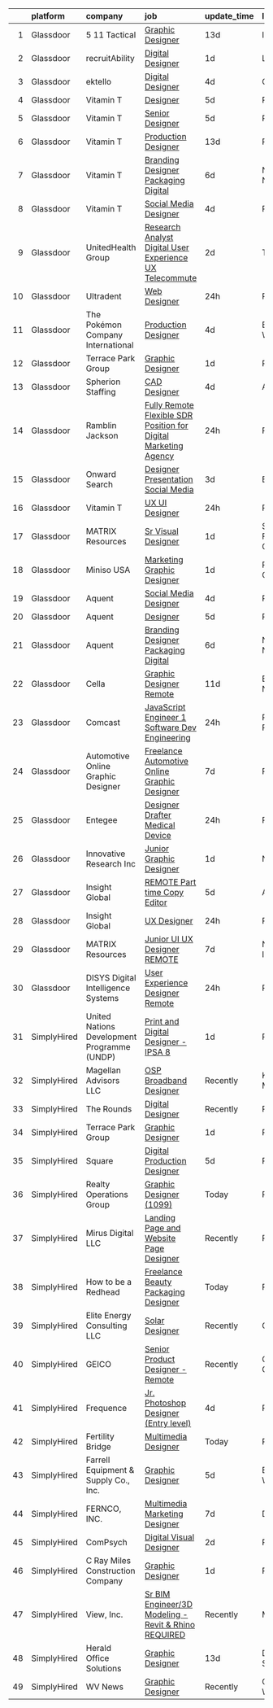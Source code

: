 

|    | platform    | company                                     | job                                                                                                                                                                                                                                                                                                                                                                                                                                                                                                                                                                                                                                                                                                                                                                                                                                                                                                                                                                                                                                                                                                                                                                                                                                                                                                                                                                                                                                                                                                                                                                                                                                     | update_time   | location          |
|---:|:------------|:--------------------------------------------|:----------------------------------------------------------------------------------------------------------------------------------------------------------------------------------------------------------------------------------------------------------------------------------------------------------------------------------------------------------------------------------------------------------------------------------------------------------------------------------------------------------------------------------------------------------------------------------------------------------------------------------------------------------------------------------------------------------------------------------------------------------------------------------------------------------------------------------------------------------------------------------------------------------------------------------------------------------------------------------------------------------------------------------------------------------------------------------------------------------------------------------------------------------------------------------------------------------------------------------------------------------------------------------------------------------------------------------------------------------------------------------------------------------------------------------------------------------------------------------------------------------------------------------------------------------------------------------------------------------------------------------------|:--------------|:------------------|
|  1 | Glassdoor   | 5 11 Tactical                               | [Graphic Designer](https://www.glassdoor.com/partner/jobListing.htm?pos=112&ao=1110586&s=58&guid=00000182aa94c9c29d4ccfa37c440c0d&src=GD_JOB_AD&t=SR&vt=w&cs=1_3a5c411a&cb=1660719254326&jobListingId=1008051335929&cpc=654405A9B1E0A9F5&jrtk=3-0-1gal99if2ii1f801-1gal99ifk28uu000-28ad39daac617991--6NYlbfkN0D6KkuCY15rIuO4yDBIdTXqpEaovYncxkn53Vcrfk9ZM5wnFUFug3bUOwzVVTDFWhtZIHs3oB1UDfTp7qGsC-Kuiim8FQdpPDZ4xcSMxFQo3knG_tVwyU2w4H5cC5grgODvkRjpQtEnM5SHR_jKg0wwTpiSAJxKFwE6_o3FmAUqnJ3tmdxIYIMlFa_fVXmPO3v64hl2tWdnGINvvmfdliTZokIIQ-ssVz3I9kjcAhS_6Kd5kKJCQykxJn4tcY9u4i1cDe9hSR1CuRmRmaiWGcySpq-9G5XNjBlidIAOTnbeUt9imFIb8NTnPADkYradXfMoITLHEiBmft8pyyLo0lEpDsm6uxJws0yTQFB5PSNnC3DcNQtqOvyrfHjG6ZCPIYJ_k7xTAc0bEvCxDy9mrgNd6Ksh8kd0yJI372hn-mf8f-1I7Oe79_ARZxsvO61xiWEiwz9UVh0ZJ5tPOrpAlircoAtRwJ4-OhJm_-z6xj9jRY6aUX-rGp1i6J-iw7dUTsOqT4qDz-WRZjnLBji0_bUz88C1SOrvAUBtoetkZ_ikXbqTdboVvKR421N4FG25rDm4jz3Q4QT_nCrfNbxwkI0LPlmIzSWFVOm2zvIppQ1OnljnOLQtyVHHhS5DViYwLVeCJx_CsaRNXlVmHkNeeVTJSzlXavCibVDRAItjPfqCb4_7-lx0WvNzUk21rmPRBrQw23XHBcpWQqCUwp9UQNk9qXEsW250x-WSS198kOM9RNPeWe_frUkcGWMwq6Z4G-xQCbYJ72h7AjnMeSeCCsiQCAAz2DGoJqmF4Wf_yAEvHA%3D%3D)                                                                                                                                                                                                                                                                                                                                                                                                                                                                      | 13d           | Irvine, CA        |
|  2 | Glassdoor   | recruitAbility                              | [Digital Designer](https://www.glassdoor.com/partner/jobListing.htm?pos=105&ao=1110586&s=58&guid=00000182aa94c9c29d4ccfa37c440c0d&src=GD_JOB_AD&t=SR&vt=w&ea=1&cs=1_e31f97f6&cb=1660719254325&jobListingId=1008072190851&cpc=42BEC95245890617&jrtk=3-0-1gal99if2ii1f801-1gal99ifk28uu000-14187a5b87cbd1da--6NYlbfkN0CGG9KWCDlpnNsyBDyIiP_Q0811kl3MMa1wmNp0I1WtkTaTZU1gJWaiKEGe9oYuZ3CtWPssLpXZV3e_KKIZZnMMtHwHEqnFDYrBrrE4sUUDE89NP4kVICeRB2ZfIu-EBMzpfNnyqmbI3tT9GCKGYvcU8fMAjpqR2RV3drjziMSyK0eJu3izcPSukTXQDgVFjq6aTWQs7-mjCVHSwb9LXiGQ0BMaWI42M3R3y74iFXKfFoqDuHzB0joRq8AiEISj9jVDPQQwFW1CtcklNvraXY7gtCRwSWzaI1XGG-Nhq4OWCxr9AyAKqW2yhdx94GkLTg8fZYMHeoN4smXGrwPQs3HsjcAi66g-FIrZf0IHgOejFrzVc714oEpL7al2CZrYsd39oyk36z37taFnbxzgHGgcdAUUSS4YYNcEr3Rh4TbldjHxTRynn1ML9nH9DestG2ynR3OFsdosEdSb43oGoxscJAjwRLFDt5vhnMlAeO8LtGOz22Jo1Q4GlLtJ4jyPmhbnMAGsPTXKcg%3D%3D)                                                                                                                                                                                                                                                                                                                                                                                                                                                                                                                                                                                                                                                                                                                                                                 | 1d            | Leander, TX       |
|  3 | Glassdoor   | ektello                                     | [Digital Designer](https://www.glassdoor.com/partner/jobListing.htm?pos=128&ao=1110586&s=58&guid=00000182aa94c9c29d4ccfa37c440c0d&src=GD_JOB_AD&t=SR&vt=w&ea=1&cs=1_1c133d19&cb=1660719254328&jobListingId=1008069020918&cpc=AC285F3A3ECA6BB0&jrtk=3-0-1gal99if2ii1f801-1gal99ifk28uu000-373a83d78a8d79b7--6NYlbfkN0CLjQmfy67UqlWxJvyH5uxFrQGBFL1cdeZdgq-fUlKTlikjnfIyJ3g14UIocJ4LupHqvX1mePqEkxRWa-k5KfD3mvoYIUg1MdZ_C-QjOWl9C8hfDp3cNmdhXADkB5sSgV873mDFjaiUaQZ0WT-OSPKB7mJjaDG0Pd3YCzZehCg9DhEfC5m4AtTY1uRvK8AKUImIZ4hZGIPKHMVC1XbJbjaZZcacv6kP8v3llzK2KNs3BHYlCoXlHwDzuGWmCkCiMebPRHxExNJOul7R5Yr0gOpIlqkMykl7YyOos8yR6HzSu_FgPgptVmdxh_eFTKtWjORVlujpyi3ivZP7DWUpf-5AH198drdvWoGHqIjm5rMvPn_96IbJHV0NFH_7wCSr5VrD5SJNXuojJCVqqZj3ztQtw4QQdix4-zOuqxnObScxtIoZ7C6MXIkIpEiwTCTo1JhfKnKnJbwbFDWH3MIHFnGWRR6xj7HspZBzEA_3T3XVfMQLukUaKfiBH0GTxmA18rBUxQR5iWvV9R_-po-NAwuO9Yl_A7k-1jIM5vehGNu61vM3b3y41FsIqfGsDc4bYQE-vv256_GnQ7fl4cH33Oq28grc9axljJryDVmFDV4S2lG19GuHS8-rj_2ql81Np6S-d-fvAiK8dA%3D%3D)                                                                                                                                                                                                                                                                                                                                                                                                                                                                                                                                                                                                                                 | 4d            | Orlando, FL       |
|  4 | Glassdoor   | Vitamin T                                   | [Designer](https://www.glassdoor.com/partner/jobListing.htm?pos=118&ao=1110586&s=58&guid=00000182aa94c9c29d4ccfa37c440c0d&src=GD_JOB_AD&t=SR&vt=w&cs=1_a02b24dc&cb=1660719254327&jobListingId=1008067123848&cpc=654405A9B1E0A9F5&jrtk=3-0-1gal99if2ii1f801-1gal99ifk28uu000-e8bbcd048685fe7b--6NYlbfkN0DMrcEu7yrtATojKJA7cEzGQ3FdRGWLh0CZQInL4ECGI6k5tN82kdM0OKoro5eXmjqyzEVUZnlHG5W5HgnjTC88c-rcu1gh7x9eskjIywpRYjw4aPvuzrFE_U9arxAWHvN-40LF8fAsb7feK6r0Bueh0bE4oowYdzlMtoGhnjVvnY547tKnxsUvzSWPc4az7kXu-SCa7RaSgqi6HagvfSQEDaky8V-1yqQPjsPr6VLp5DAQibky0uSc-oYs3uQRVuzbIKe87YGnKE2htXU3FxeL2E4ffSXvstsEwwwhvN4DgCFfq-StihyqQss3IhAF5OFTI9j9dHcTaJxUUgyENTw_qHoIbrFFly9z2FJlm9V3nsiFX9M5SVngHW5a1woQH4S8PmRLIfeKSiBAZqgsPHdCebYS25PJmL_eAk_Ux8u0vUiHjLDpZb65ifh7_wulZEsJ4dEsRuEr-sGVmA1G96FRGzPWdM7XmOA%3D)                                                                                                                                                                                                                                                                                                                                                                                                                                                                                                                                                                                                                                                                                                                                                                                                                            | 5d            | Remote            |
|  5 | Glassdoor   | Vitamin T                                   | [Senior Designer](https://www.glassdoor.com/partner/jobListing.htm?pos=127&ao=1110586&s=58&guid=00000182aa94c9c29d4ccfa37c440c0d&src=GD_JOB_AD&t=SR&vt=w&cs=1_c1279da1&cb=1660719254328&jobListingId=1008067123718&cpc=654405A9B1E0A9F5&jrtk=3-0-1gal99if2ii1f801-1gal99ifk28uu000-9d7b375c33bd444f--6NYlbfkN0DMrcEu7yrtATojKJA7cEzGQ3FdRGWLh0CZQInL4ECGI6k5tN82kdM0OKoro5eXmjqyzEVUZnlHG__nFtz3YiPLrnyZxkrIlPFqLypC8XR8X0_Kt5dKOsXsP2Kd1PkX7CQArVbTLk9OtA4SgpJ_LxwWsVT00Ww5oana9jQhIKrwNOHtOU3WsLMrwjBKrSyuMBVrlPlVZfYeg95Hb6I6ZyHPAZ6ULu6a0j9OshDiBLBfXKesCdj1BgsA8K8QjFVlfD5tgXZQ5C7SkgBN5QGs20SVznZmTxk5Bc-i8xarjaaDeSJnw33GOeFQgKnOztzDUkMKbsA0sThME9yDKqVkCYNVD1aBIbrLVeSqPHUm8HCZOjvY-6QIPRgIDkkJmfM4bRvK6BflJukdzl94hW3fgSk0bTs-na9O8NYBFxR8UqMGJ6rtZCODoHVXnev0l2dH-9ttQwYHdoCtlOLKrNsVYqMRK-ZvzhXPuSo%3D)                                                                                                                                                                                                                                                                                                                                                                                                                                                                                                                                                                                                                                                                                                                                                                                                                     | 5d            | Remote            |
|  6 | Glassdoor   | Vitamin T                                   | [Production Designer](https://www.glassdoor.com/partner/jobListing.htm?pos=126&ao=1110586&s=58&guid=00000182aa94c9c29d4ccfa37c440c0d&src=GD_JOB_AD&t=SR&vt=w&cs=1_01f3c8b0&cb=1660719254328&jobListingId=1008050981966&cpc=654405A9B1E0A9F5&jrtk=3-0-1gal99if2ii1f801-1gal99ifk28uu000-50c7e976e5c74748--6NYlbfkN0DMrcEu7yrtATojKJA7cEzGQ3FdRGWLh0CZQInL4ECGI6k5tN82kdM0OKoro5eXmjo25juUC15Bn0NvbsuaBLrsdN1YSPg_l216Lp2IU5D_UjiuvugiVL08mqtXYwOGMDAFTctHam3nPbJoiawBwv9dDFI8-QzI-uoYZcaxO-eMGpBi7byAewKZv_kD687WcBQxbQnmknvNLIk4Ns--iwGkv_IFmWhEJ59VLcnswwFOIyzhKvC1xsWvPcUCkME8WSdWgQHA4Um8UtTO6Nz4JD6C-wohGZUIitT9PN79yRda3YyiuxcPdSwg1EMX5uvCoK9lTjc1sMXSFTYDwBojUFHs9v7S3nOcU0CkxbDxYDJbs3YP2qaG20NvWmTCf-oaNz_vZvTbBeLlDfcsW88wiFp5Xx_bVmtul7T7bt3Ya6RM2NzoYozPwI6gzL_6NJ7hsoYOPkPEOyVfr7NAhtcAtXhzjyBqe1r02K4%3D)                                                                                                                                                                                                                                                                                                                                                                                                                                                                                                                                                                                                                                                                                                                                                                                                                 | 13d           | Remote            |
|  7 | Glassdoor   | Vitamin T                                   | [Branding Designer   Packaging   Digital](https://www.glassdoor.com/partner/jobListing.htm?pos=120&ao=1110586&s=58&guid=00000182aa94c9c29d4ccfa37c440c0d&src=GD_JOB_AD&t=SR&vt=w&cs=1_5d26c7a3&cb=1660719254327&jobListingId=1008065121993&cpc=47CFDC01B3F81FAC&jrtk=3-0-1gal99if2ii1f801-1gal99ifk28uu000-f17c3c8ca60c6912--6NYlbfkN0DMrcEu7yrtATojKJA7cEzGQ3FdRGWLh0CZQInL4ECGI6k5tN82kdM0cJmh4vC7GgjwAKZ5eQ6lxAED26OWo6a0PrcijeVaSnWdmq2XrRSkLWbu9_QFjgnWE3m6WpjxkWp79_WFL6tXRkriz5xw41_-LJkUN9hb9yNU_pnhfuoniKdybXQz9plzU62gIOHUVJ4BPCz3n0iS-2s4BZ3dBmlB0nKD-nEMNv0GPyukS45zhfEyuDu5RrSKEG0xYfavLrA54YapnqgYN8AIR9DXHxrejf3WSIwhAw4g147h9MzWQn58TmioLgGybQ_OTTtK16XzZoSR8-ZGjbtKU_vFg9_gZiEb8fafKmCmEs98xWHCV0adwYk9Yv3LmQj_3dYmqVF5Ixk0UB2FNVdxHQ9PnykiofSFtOyCtkuPDEb3Crsz-xlv_0d8GwmimERWWFJSABjXB2zqPxygjOrneRsdAdzn9t6Bpzeh5Alhx7OJ8cY2ew%3D%3D)                                                                                                                                                                                                                                                                                                                                                                                                                                                                                                                                                                                                                                                                                                                                                                               | 6d            | New York, NY      |
|  8 | Glassdoor   | Vitamin T                                   | [Social Media Designer](https://www.glassdoor.com/partner/jobListing.htm?pos=117&ao=1110586&s=58&guid=00000182aa94c9c29d4ccfa37c440c0d&src=GD_JOB_AD&t=SR&vt=w&cs=1_9f924737&cb=1660719254327&jobListingId=1008069094297&cpc=654405A9B1E0A9F5&jrtk=3-0-1gal99if2ii1f801-1gal99ifk28uu000-560b00d4c0b3115e--6NYlbfkN0DMrcEu7yrtATojKJA7cEzGQ3FdRGWLh0CZQInL4ECGI6k5tN82kdM0OKoro5eXmjpDIOp7xex3R4CeckjmSxX5u9-fjU9TkeEBFPjTdOj5FLmi9i-hWgGhJ8YATnvDZ-SPv1e1noadg9XxjzvGN__l5mCH3gyBN60_PMcUKefPq1s3J8Qzb90MJ0D8i8V6aj_1ZPY1X19VweSip-S5wTG5cUTKkTh080eJYY_Lou46WJ6JREwCfkQAhDIsrV23u4m_pfMxqPPK7SmYLqeen3me4uB4-Btn8V-y6meYn2de5Va86qE-Cfg15ZNWONY71SHU_rvo7WS-9ZA4a6x3hh03jQzKFclFLP7K6i1S7cEeDfIaj4U0xpYo9QhkkvLC4GMlYoH2SGxRK2uGgqvhwkxA2vT1qC4Nzg9tE-b9346u1FGChIS3E-0Pa-_IE0wLyqu99QD8SpKh96twKGq8HlhkcFNsjIoAB3Q%3D)                                                                                                                                                                                                                                                                                                                                                                                                                                                                                                                                                                                                                                                                                                                                                                                                               | 4d            | Remote            |
|  9 | Glassdoor   | UnitedHealth Group                          | [Research Analyst Digital User Experience UX   Telecommute](https://www.glassdoor.com/partner/jobListing.htm?pos=110&ao=1110586&s=58&guid=00000182aa94c9c29d4ccfa37c440c0d&src=GD_JOB_AD&t=SR&vt=w&cs=1_d913d885&cb=1660719254325&jobListingId=1008070813615&cpc=3BA4CE39D5B5DEF5&jrtk=3-0-1gal99if2ii1f801-1gal99ifk28uu000-b202202d2301b459--6NYlbfkN0C8O9VKdOj_1Zh75e9_CvYhSsWVxS1Pvi5WUWhsf4w7FOycHcR50Ta-CQORLM6vDVeHmDSn3xmpupGnop9RHRpJrGG3942UavSqa2IcD6ZxnnfhozSB7gWtI_TBWEKpsr4P-67LWOK0y54wqXAKcNAhlDU0Z2RaQQeNH8AaaLduPvAeg92wBJFyS4w-36tAFGrR3Tu-rcP_srznc_38GuywCjmh_mjzfzGnVQD47BjeKUW4XldylgyRxd4O81ffbz_YhUgZN6k3hJcuYy4e_YIXtHMCd8jTflwx4WByxHzAofVq7FxwWLh-Qq7_QZmWd8VcxAvhlU8gX7dit43vadWtYbNN1stguPrF2irE6yA6y6zBONJ4UgRZABZXE86KehavzrN0IJlIlQ6GlpRpK2-cm4_zWqUm0nkObUEEKWzlgxwokUUY19-a)                                                                                                                                                                                                                                                                                                                                                                                                                                                                                                                                                                                                                                                                                                                                                                                                                         | 2d            | Tampa, FL         |
| 10 | Glassdoor   | Ultradent                                   | [Web Designer](https://www.glassdoor.com/partner/jobListing.htm?pos=111&ao=1110586&s=58&guid=00000182aa94c9c29d4ccfa37c440c0d&src=GD_JOB_AD&t=SR&vt=w&ea=1&cs=1_5ab71af6&cb=1660719254326&jobListingId=1008073717612&cpc=32EE424DE2B657EB&jrtk=3-0-1gal99if2ii1f801-1gal99ifk28uu000-f23746848cd40aac--6NYlbfkN0C0Qzs7fkYqWSJcJKAhnicgMx5ybYOv36T-aFRaoUJiQXtKFm3qk_xUsbvjqVd31o9NfUbfvB0BSYal2bS_zO64QOCWo6rIZk7p5dj44snlgAtfP7YGXKEn7vW2JmarctIhtf1oLC6LyUMlFO0OQq8rSwAMMaAHEf44d0iR3eLBk0FLS5Eb9d3J89xtbc6buefobDB7Uc8jhM6TWX8s4IDc7vWKXS-7j2iY3ibYDo4xB1dFKB60fyqIoN2zl9JpbiEgT9H9rgtWhNzhUSGVcsqVqWCpcu-x9_PcWK3w56S-xcTZ8lBdaXj4BXNV_pgBDCzqB4RCU8cGFT3Vxo1LJ0EVY4FAIO_VQWGPKV2wCbQ9UQK5QauykckWVebqasIlLW6GhAOvty0xVUyaU9olVrO4pverLlYNLEfyL38zYy2Sq64aidVZz8K2c99LL2EqgVFLlU9TDoMPs-Y1UoumKXECKDLlhKG8GU247rChutCAJL5x0qs2KloiC340hqmPuuE%3D)                                                                                                                                                                                                                                                                                                                                                                                                                                                                                                                                                                                                                                                                                                                                                                                   | 24h           | Remote            |
| 11 | Glassdoor   | The Pokémon Company International           | [Production Designer](https://www.glassdoor.com/partner/jobListing.htm?pos=104&ao=1110586&s=58&guid=00000182aa94c9c29d4ccfa37c440c0d&src=GD_JOB_AD&t=SR&vt=w&cs=1_898e1407&cb=1660719254324&jobListingId=1008068019985&cpc=149B3D5996025BBA&jrtk=3-0-1gal99if2ii1f801-1gal99ifk28uu000-9d48be7c412d1619--6NYlbfkN0CsgUO0V2fSZxJANSxJiftVXeq1wpG4BxYFHzXoW0hPJnnKXvOitF3aOGGKDfgwzkR8ZnidanDSSL4PEPWL7PKxP40rzxseSClkO3uoOTP5VBoZEIAayOw6g9pqDUB9OyfDx1huSv8rk8JFOeY9gTpIUjLHMPea0kviSzl_jZnepLDlpwpVSlxpSTTEIBiX6PRZwRfsape17OKsQc6evosrjHG_iw49VKM9OZ2VMNEL3yqbDzboyJTTiWLvKpPdygQSwWsSaafmF-tSbrXdpwj1yXzfaBbfLfdvTtqesXnRWiT8Abcwr89SFawQP5jUiU2NXOwQMV07EiJGJ9A5twd5q2vCor4e4kl2-bPBZN0rjSahq-TY3Qa4rBQhvd0IJv8nGOQwtRs4uZkBQgI0u9WA8zE5fkv6RGS8SoitVmrNJsq2L8XsTBy-iwUe4NmXTJ0M3-uTH5L3BzTODA2edBDicf5Ooqk8NBSQKDe3v1aw_sdmFrDL-o1lpH6i5BaQuM4yJsc7TWG9biXpMwqqaHjIvy1xCP29x1TwJGAYo4Tra7XRaCAei_mLRV9Ozm4lUwR3E-7NEMgOogBBZzs07-WykvRkwXfSZbAa7XDX4RNYbDVzK0AUoVltww2EW6uJs2oeeHiVn9bsaFyWqM2vFC_3ddAXP8XWe6stcOSf0WKVMywYo2ikZCrl-a8i0KHRMW_TG1EXo_vqsoc_Xbq9qgauTJYreYHGwx3HC0CU_NYMYnIcIOMaAlPWSd9CJ4q5Yq4CT6ylEHWcdngBuMHsi8CNYXUpuybQ3ZDD376-1_-WrGypw1Q6xiXqHt9l38JbD1mxU7x_rT8aPUkvePB9UFU2TUhiEKscIFN9cp8fWi9q5RiAjFKlrcMt-9-vFsiji6qIuzF9IdOWFSma1cakoNAD)                                                                                                                                                                                                                                                                                                                                                               | 4d            | Bellevue, WA      |
| 12 | Glassdoor   | Terrace Park Group                          | [Graphic Designer](https://www.glassdoor.com/partner/jobListing.htm?pos=101&ao=1110586&s=58&guid=00000182aa94c9c29d4ccfa37c440c0d&src=GD_JOB_AD&t=SR&vt=w&ea=1&cs=1_d6797e1f&cb=1660719254324&jobListingId=1008071771163&cpc=2F9DD8B511C89582&jrtk=3-0-1gal99if2ii1f801-1gal99ifk28uu000-1d00a75cd6ac082a--6NYlbfkN0Bo_CM2a8GgFIiw_-9fb5ug3xmG_MFCzpxBl7ntROtVZTUTxHtYlRzz3lw_bP8ctj5GdDi05X6UjoVBm9mDJGIGWdcVjIqK8pDDmJmd-nspBUEUl_wy8LI9qwPmmidA7fEAc2HS7zcIM2VU1Lo_Z70hDIeXVdpCHNHoxpNIJTTu-2WsIY3EVyCX3PRbQ8PWsN9FZecEm_6pOJoaj8wb4mTaghWOYZIsl3wU3UwBshRu7HQRj16qg1ggUehteq0C0929etmTNV4ckg3DX20_Kif8uW55b548WBV6daJyLxpDw8U4RKPPb5M3nVn6BTgMELBdoKMbYEpkaoRoUhMe-kny94ndc98gps1bbxEZxfSl37_A4nV5i0kPMK6gOJXm9clE0K4zfyEVuG3crFRxDlb84oe_P7YmkyCiDhE8O7957XIPfnuBJeENpk01KibwoJJbiK04Xael77MDcITYdTD0Z9JWEqXFApPS7idH1hNEXNxxTC5FdD1vFXn7ryZgThY%3D)                                                                                                                                                                                                                                                                                                                                                                                                                                                                                                                                                                                                                                                                                                                                                                               | 1d            | Remote            |
| 13 | Glassdoor   | Spherion Staffing                           | [CAD Designer](https://www.glassdoor.com/partner/jobListing.htm?pos=119&ao=1110586&s=58&guid=00000182aa94c9c29d4ccfa37c440c0d&src=GD_JOB_AD&t=SR&vt=w&ea=1&cs=1_c2046208&cb=1660719254327&jobListingId=1008068808792&cpc=E773D000C9BC26FA&jrtk=3-0-1gal99if2ii1f801-1gal99ifk28uu000-dd6d8f693f524f2a--6NYlbfkN0A2txxp9LPoZ6STzHIRa6Wm_7JksuArrC5qJH73j_V-2rBNVU5uxOdwMUcwDpi8oScifXHWSjbInAEj27MeiVVcwTCYK2irfntFayjBnXUKFGxCt4QV1lW9D6okn6y1cQa5n0hunoRRFmlAXfH3eDax7HFB9n982qQ5xmydfI0k1ar-WeyHSAl4QB0kQbOuutrQcrMr2QuJBWFHauOrGb8U4H8sLyoGMQivG3PDaIbDX0I0VQDpVZJXeLdUxqxseKQeGH6QfMnPn0dLb1uwlFP1EZ_67ySn0gpFrSMgqp0cLKuCLWP3BBa5oqwJHQNmAMzNsW9u8k5hGZYN0zerm8BA86GG5Dx12EyNVPN-ROmt2schcSW9JSqX6IINastLifXjuMmtAiik9MSojAA1feI4Fqgc5cvWbgxY9Ey2Ii-hu6ymkf_amyaB-tkOZ0XOYxm49LWSUp6WWdEvVYgOSiJoUb6GTElVtlzcRA8z6tlOuCQEqVFY2O0bBQS2CM8xs4NKqrb_jqe2kA%3D%3D)                                                                                                                                                                                                                                                                                                                                                                                                                                                                                                                                                                                                                                                                                                                                                                     | 4d            | Athens, AL        |
| 14 | Glassdoor   | Ramblin Jackson                             | [Fully Remote  Flexible  SDR Position for Digital Marketing Agency](https://www.glassdoor.com/partner/jobListing.htm?pos=102&ao=1110586&s=58&guid=00000182aa94c9c29d4ccfa37c440c0d&src=GD_JOB_AD&t=SR&vt=w&cs=1_7f288f24&cb=1660719254324&jobListingId=1008073676034&cpc=C3517E2410EFB392&jrtk=3-0-1gal99if2ii1f801-1gal99ifk28uu000-50f5cac226994bf9--6NYlbfkN0AtFDKcgQwEtd7ukk3lPhOscExm2MDYuKh-p8HehFEL6sY1ELsu9ZUWpn8JxInztlM5XC7Mul71EzFmE2xfx0U89NSvO_D0sN4IAdAHBREj6U7BuNB8lTj1QjWBqyYKMaGCCVWc_jjBveZ6cXfr_SfpN6F3NXq8HmIYkOAJqMtq12qKWRouTNEZcJcKxIVaalawxb6hmr4pTf5FrJtGIRTU9W_OeTtoRFpzjLhU4EwpEnvsPdfA65Tz1boJCHgjwyCMN1EEXhShCODs0xks3V88qTJXehpWrH_8_2B_XnwF0ba4H_tpl68GAb3rbFDaS3MPPiqzZvA9xib0-c0zHB9M6BuKoo66_sA70WQFwAaZjhMkNygOBA4aZhWh6cRcpizwoNcicRM2PR5ArxK0P6qdhqhrOYB6oQrMjcXZ4IAwUVKwZygbTbNZ0tKC8JgGT04A8SyIfm4qxM3vNToTJ7E0)                                                                                                                                                                                                                                                                                                                                                                                                                                                                                                                                                                                                                                                                                                                                                                                 | 24h           | Remote            |
| 15 | Glassdoor   | Onward Search                               | [Designer   Presentation Social Media](https://www.glassdoor.com/partner/jobListing.htm?pos=129&ao=1110586&s=58&guid=00000182aa94c9c29d4ccfa37c440c0d&src=GD_JOB_AD&t=SR&vt=w&cs=1_2a22a11e&cb=1660719254328&jobListingId=1008069681769&cpc=47CFDC01B3F81FAC&jrtk=3-0-1gal99if2ii1f801-1gal99ifk28uu000-e4b90c8557f17e20--6NYlbfkN0B7YoEZZ2QAGDyEGGmBPAUWSHc1Mt3sMCn9FehKcWA3w0R0aH9tn_iPRcrT6N-MqNTmcJl1DGypGsuXHZH2Mdo714LdbfmWsgDow-_hshCoR6BT9EElqa2MU20i94mmFntPjyD7bwtGSDpJe2Mh206gyG5b5Mihr6x3wxLENSK97jhtHifCC8SZAAV6l-6juvhnLgyrqNJP9jJeKPJPQ39l6uQw6hp153trXr_j-6xDaLHW1RoNCieLlqTBiEaobmMDU9qxNk6DF9nYd4iAEl1-YphcDX_jq7bdCCniKmVwYOcqw-ExzgaGmOASy16dfvzK1kq_mC_tqbLgDGCY_Ys5vMOHN_5WxIenIpEDNLMmF3v4Fw7jYLZc7vQOULmblsqeWr4z8abW5d-JjFQ5cEfsM4I-f6lu-guIxJipqGesCRdP4dtD2rZS6XLgbB4ghxazVH-0BvGusBAVfjrXWLfZl71RRXM4FVOvWbdUaOgxM1ckBSLDsU5oE98r8hRfxbsjrIn1roFyfFsEdp-EhoGNmfA1rkTrxGut41jbBG7wtqo91uLcpxhL0VxQRTfICokrkjClXQ6AiFzFzZhkQImwSikXQGDygHh-VDscAhZd9aakCXCV-MRluu8SeiAJ1vj74XHMLqSoyOSg2mxki24MqFZH908VKe3AzJ2EovfXt2MNiU58AqXbP00QamyyCK1V1MEtldcnAYDAtPscwVCSX4kiwhAde57cjcXr79T-HA3qYYNlS1Rdf5HOokr_xlrmBrmN4iHetbfBaFdrfdVH26DMmTYjcU3Skm5I3ihBPMc5A3J42prQJbRxdkdB5r0TZiIcRAu42pJ0o_-q5YQCMT0idzKS6wT9SSQ8nP0jeCMdX5vpWRaUniW1ifCcqKF_t9lSmtxVcyAVOrHmsUhR6sR6Pn1siMUNem2GJfUNMVdzvaJh-E7491nk7tYj-b1loK4OSbwlLpg2KG2e5P4zDSz8E4IkM3yS_KO0uL8tJEFoa2Pi5xdNhY4KKeQQiQA%3D)                                                                                                                                                                                                                                | 3d            | Burbank, CA       |
| 16 | Glassdoor   | Vitamin T                                   | [UX   UI Designer](https://www.glassdoor.com/partner/jobListing.htm?pos=123&ao=1110586&s=58&guid=00000182aa94c9c29d4ccfa37c440c0d&src=GD_JOB_AD&t=SR&vt=w&cs=1_6e636fa8&cb=1660719254327&jobListingId=1008075245183&cpc=47CFDC01B3F81FAC&jrtk=3-0-1gal99if2ii1f801-1gal99ifk28uu000-87be38b283bdd532--6NYlbfkN0DMrcEu7yrtATojKJA7cEzGQ3FdRGWLh0CZQInL4ECGI6k5tN82kdM0cJmh4vC7GggTiehccFOS94plwtu6Dy9Zl09dZHRGX0rr8mMPfGIt3-VVU7ouh-aGANY7vWXXv7gPcy8FHrhrwXYCO_CxYVqKpzv3yty0sG2WBDaisjTT3afDgvLlfKiVGXoOdyEJF99gObLhrAbWRjYUnGk_BFNRDYFH8XbFZp5tkab4x__BOdyvkUA_iiwnpyE7mn_jmG8JBpzd1cFjIQ2lQXH-o3r88QNBjb_n5xkkg3Z89rAUXaarwQ8x82kiC_2RcaBpz8mhskHDq1CD2OrEIz2lUgXaQMXeImWypj_MmSbQDwxP26caZupwr6CKiPVv4YTyIBtgPC7EzZ2NSw0qRcmts1I46WJVLkddBK35Z_98Bn9ykHc270qFdQrDvXUqj8RKSHswDFb6AXRZO_XOFSjAxEJrLqtW-kohqxzON1fCBfvaLfV-OxVJ1T2B)                                                                                                                                                                                                                                                                                                                                                                                                                                                                                                                                                                                                                                                                                                                                                                                                  | 24h           | Portland, OR      |
| 17 | Glassdoor   | MATRIX Resources                            | [Sr  Visual Designer](https://www.glassdoor.com/partner/jobListing.htm?pos=125&ao=1110586&s=58&guid=00000182aa94c9c29d4ccfa37c440c0d&src=GD_JOB_AD&t=SR&vt=w&ea=1&cs=1_983f7892&cb=1660719254328&jobListingId=1008072902768&cpc=32EE424DE2B657EB&jrtk=3-0-1gal99if2ii1f801-1gal99ifk28uu000-81c5109876f46c66--6NYlbfkN0De5ppvndiyxA0pMSLQzOe_j9Mra0KF_8EhxTxOKXtZIfhM20E97mGJ28x3XA14Fw2Pmz8zENl6CaqysjzzP-P5em76Ai6Z-OAKvvJk2k8ZI7p6BJ4_RtWMdSJqh1wKKRpSiUqjWXi_r4uCi9Lm3O_Soy-8ODshxFTWKMugx9yx-EaqmjviDdqK-Hw26a2kw-ikHoZX8HFgHJW9vGp8E1ij7W3pGnlG6tbW42gL0IcsbRshSGH8_wOWXNM4f1Dov3p1yWFyWeurwBHX-Xh446_QReiDFiZ-P6Iptr4sbvhwmiDuTqwZy-syVBazz9PL_c2y_xTa5UQEM7wOk0ivXDOjQ6eVrFKoPqmVz4nFKVcvmJae14Pybqaq7fo5TG5U3GSqzz1GkSyLdabl70jbQQeEMeZUysm5PoJ78b4BIhbvbGRSMjig5ZoyhZn19h1CK9RNKWGu203mWeXCwoOYjFDP0KkOoeQaX_3MymH8GuHsT6ufdQdO3ebJuwPIrChJOIgxur4D91uaW3sN7cfCebOmhikDP5ZFQPPVhIXp3zbV9Q%3D%3D)                                                                                                                                                                                                                                                                                                                                                                                                                                                                                                                                                                                                                                                                                                                              | 1d            | San Francisco, CA |
| 18 | Glassdoor   | Miniso USA                                  | [Marketing Graphic Designer](https://www.glassdoor.com/partner/jobListing.htm?pos=113&ao=1110586&s=58&guid=00000182aa94c9c29d4ccfa37c440c0d&src=GD_JOB_AD&t=SR&vt=w&ea=1&cs=1_da4848a4&cb=1660719254326&jobListingId=1008072188544&cpc=334ABAF5D42DC775&jrtk=3-0-1gal99if2ii1f801-1gal99ifk28uu000-2ec3edeef65feaa9--6NYlbfkN0CN7jbstkNdYdwlEvtboVJVEMiLYqcA8p_aMUUW1Gz67AF_v1rRd-pQXezVPzJgD695z-SOThFirx83w0j10E4IDtMIuXbmbfo4jNb5JxCMsjmlaw-2MrAdFh5l43F7A_zkCFk2sYFjbxkAx1wT9c4b8Z168pNAhZ9na49ApTbNdWw8ez1IH0wYfKZ0O3_oIeJngmrjOGOrZZNv4vDfKuv77HAnH-XMcZc7qaqhWrbqxVuhS88VbEbhtiFOTLUMmQLS0wZGtbvNtMenEENYfsJYtPucZPrg977GkUgZ8N9te0du8aKleIhI0HA4K41_i_HX1cYURXsHPsIkaMgesJQPoyZP7R3Zde2p-xHY0RLICqLzItlLA2vUaqZ-5e6_6AFORpr28X0Rkjm6YUAanK7ln9N7570UCwF5-JpHXLQEIYVZCChweTnluaO0Vxb6wZ0jhOPR9vFs9O2WcJKn__gFqYmF6efHqAmaolpCDyy_bFHiHFo0WFullypEKj6BJ4Fc5Tt0Xfw4JQ%3D%3D)                                                                                                                                                                                                                                                                                                                                                                                                                                                                                                                                                                                                                                                                                                                                                       | 1d            | Pasadena, CA      |
| 19 | Glassdoor   | Aquent                                      | [Social Media Designer](https://www.glassdoor.com/partner/jobListing.htm?pos=124&ao=1110586&s=58&guid=00000182aa94c9c29d4ccfa37c440c0d&src=GD_JOB_AD&t=SR&vt=w&cs=1_13fbf17e&cb=1660719254327&jobListingId=1008069128107&cpc=334ABAF5D42DC775&jrtk=3-0-1gal99if2ii1f801-1gal99ifk28uu000-4392e571e8f347ca--6NYlbfkN0DMrcEu7yrtATojKJA7cEzGQ3FdRGWLh0CZQInL4ECGI9gD0Wolx9R2EDT7B77c2cQ8dc2L-FgNl8fZdMdxqgGFn1PoJGR3N1tiiaIG55UGQdD0XcDRm0g7pSKUZB_1K63yCofoZRFd_UsICTGRsi3sCyiRTSc0cUSFLKe5xfw-mMz6S1axYhDjkoa3Mz_3DhHXHrsR35aK-2wg8aAlHUWkpMrKCA5C9UKXkTNTvLIyI5RxK-4nEkr8ipnwEM7FDZxMAukhbNC6mL_YoldeVQhTpcYx4DI8qj80QuraV6knuKVnG80vzyBSHfhY1X0gLNkWtaLBLjigfaOspHjoxagFuNB7y0FjLNGd3IU6hWiswKy8j8MIB47JTrtqZK7WYuuzwerggj5oJWnxnrtArL1LzVmGX4F-2EPEQKMiqrHxjQAaYgGUSV-BDcRZMMiz6uGsmbTsILnpZYmomZYMRCXa)                                                                                                                                                                                                                                                                                                                                                                                                                                                                                                                                                                                                                                                                                                                                                                                                                             | 4d            | Remote            |
| 20 | Glassdoor   | Aquent                                      | [Designer](https://www.glassdoor.com/partner/jobListing.htm?pos=121&ao=1110586&s=58&guid=00000182aa94c9c29d4ccfa37c440c0d&src=GD_JOB_AD&t=SR&vt=w&cs=1_0e8b4a62&cb=1660719254327&jobListingId=1008067092714&cpc=334ABAF5D42DC775&jrtk=3-0-1gal99if2ii1f801-1gal99ifk28uu000-ac64986e2b4de6e5--6NYlbfkN0DMrcEu7yrtATojKJA7cEzGQ3FdRGWLh0CZQInL4ECGI9gD0Wolx9R2EDT7B77c2cQiCSnbCMQd_C_cLuDUtmt5n2aq-cPqxY8Jm8ZvfC8O7effs3tyA7wAgUar14u2AaVu0T8dKG3X8em2znhIB4hYljeJCSSTjzab9F-K2WdTRJOCKdDi_bwBKgZZQJBlUV2GVCwbAhwNaArdRVz05hwKphQ0G0OeZMTSFQwxV1NpD44tJrAS3ER6WL39yXplj-deL6Gu-3vFtqJ3alcIB90_LSLdHtC2F4qE-L3Y--RNTOzW36zjto8jS5TOR63jV9lQ9rSTjXyhR-XDqk69EPHSro5Ck7iQrv23JeTJQWldulQaL9mW5n2QfDBcIOXwQXOzsJvFqJGOSoIMRSvSYWurD1Vz1G0_6-y5-oGtJGRrHOZdu_Ga1_bufA2D7ZVBtk51MHmcdee_pAhuUSz0NncR)                                                                                                                                                                                                                                                                                                                                                                                                                                                                                                                                                                                                                                                                                                                                                                                                                                          | 5d            | Remote            |
| 21 | Glassdoor   | Aquent                                      | [Branding Designer   Packaging   Digital](https://www.glassdoor.com/partner/jobListing.htm?pos=116&ao=1110586&s=58&guid=00000182aa94c9c29d4ccfa37c440c0d&src=GD_JOB_AD&t=SR&vt=w&cs=1_6331ed45&cb=1660719254326&jobListingId=1008065182184&cpc=FB7E4A1762AE5BEC&jrtk=3-0-1gal99if2ii1f801-1gal99ifk28uu000-449102e536bcc784--6NYlbfkN0DMrcEu7yrtATojKJA7cEzGQ3FdRGWLh0CZQInL4ECGI9gD0Wolx9R2v-Aex0-GK06Ha4BLD8DhacX-gafJxEX5QR5Hd8sOw4Mf1YvCBuPgQISo7Evzot70oVEOMiOR9eLnxW7R9N4bEUqaQXtqHoZbPCfend-QAcuvyb2JokmyDrSzDtdFM1gRCHM94xJj0t-5ikUIfBNzQIeakvLldzHnLlzlE13alBAjCl91Cj8k7F7_56ozkE6n5qf4Jfu4fnDqCx6GKFAFRnfh8-yHMo8_LjRL_6rMsevho4CFc-tlkSE9dws8CxGEaQPSCK-Zwgb6IpuYZ1-hPX3jO7nyaBiI4pai_FPn2ZQMqNf_-WbBDKjYT7QGlrkeKGjah-hboFpLcEoKN-21IBuhPCCgZGLzTmXkZVbT7X7b6xAJf9ECCwOmtPrZzmkI5xjPU2nOCbPtfcqgaihy8w%3D%3D)                                                                                                                                                                                                                                                                                                                                                                                                                                                                                                                                                                                                                                                                                                                                                                                                               | 6d            | New York, NY      |
| 22 | Glassdoor   | Cella                                       | [Graphic Designer  Remote ](https://www.glassdoor.com/partner/jobListing.htm?pos=107&ao=1110586&s=58&guid=00000182aa94c9c29d4ccfa37c440c0d&src=GD_JOB_AD&t=SR&vt=w&cs=1_3063337c&cb=1660719254325&jobListingId=1008055100464&cpc=AC285F3A3ECA6BB0&jrtk=3-0-1gal99if2ii1f801-1gal99ifk28uu000-8a21539ff37dcdf0--6NYlbfkN0ABL5jwqrJX8j4-zsE1pdctockIOMh3bUiDojLxDHSgft-IBPHc-ugKxXUaFJpc9ddl6vOEnOsXPysqrjtM0iNgqtRTLvWMnSGnxWTTpevr33enHPKvmeiN2j5AHOW80dhcByS70jb9Pg4Nn-OYaqNkCkgWk0AbKBiPIythtbGon_lFVnCjQ4CwiHX1OAYtY4qEt9aVqMhDjzQaXhUkIsP3uvmyec5WCMxl0gBtIy3kOXmS5KfZ__48hOJVrk_8TBZFyhOtPdqA1asVmkDZaYAKbUQzsmo2IIo9FyD6fwB8hcj8CMdH2CWsNnG_um7vPpUGoaYzmLgXuELkYPRhnla0Zm5uPkTSbxt0mGV_hlpVcYh31LeP6DyUQuAyXdBZQqKNtnDMlI4Ls4kPL7kxf47z3QdK1jl4jmd4AwQzn98PsN--BD_FSrCHD65UWrZomjB0A4NK0gZ_nXx6TIRxYHx9hbhgtWUqYCyEVszO7-HEoCAJSHsEgN_tDDL6qD9faC1k1a860At7tc-eSp6Zety_SLl2gIYFuhodQ-Tl1S2RUp0Bg9fRCNsZ2EHHKP9svyN0HmZ_8PNQINUuJKp-nj3K7mobX86vpdsddxWnXMJ7DqcLkCTaNRSeIJbyIF8ltSe3AEi6QFRuOReHHKWJPRVki9noihOC4xhARpcukPaf2N2coGZLZSBn3RrJhZX6VA_EFNWgqgM4Syk5zXH75OsSwJ3EVbT31fyq-cewLtViGDuyz23PRcCO)                                                                                                                                                                                                                                                                                                                                                                                                                                                                                                                         | 11d           | Bridgewater, NJ   |
| 23 | Glassdoor   | Comcast                                     | [JavaScript Engineer 1  Software Dev   Engineering](https://www.glassdoor.com/partner/jobListing.htm?pos=106&ao=1110586&s=58&guid=00000182aa94c9c29d4ccfa37c440c0d&src=GD_JOB_AD&t=SR&vt=w&cs=1_6ca4aeb7&cb=1660719254325&jobListingId=1008073472181&cpc=E521981D00147CE2&jrtk=3-0-1gal99if2ii1f801-1gal99ifk28uu000-2af0e02591c43330--6NYlbfkN0Cj-KmZPsf9w80C8b1WzNVrlanjD2SXJjxuCbUWHsXPZlTAgGmdtIUzoKTi6fK6Wvad1HtiidVpekzzLZUmWgMGl8NXo2XT4obNrcrAsgh5VMpLhnP3iiXgyH84D4o9Hh5BKhhyNabRSaKI1cTQQlq6JPTr-bKUPRLhGWh78DVpUYIFPBv7A16nuBK0rI6QcKEJUGKTPNBEzelR8OSBkbfBILo3ffISZDH-w3hwxM20YKj607lsekNBhSt2t1d_5MSmp9sj94bCZMFsTRLtp1cydqiscBfnJd8rzY4qKFuOQe5KEwPRpTkIUAw1i6KQiFafF9R0Vjooi2GZZpMpMc7E1wHTOoayoYOh4dN2v7Y4XxaTcWgmrrKjEhPDsufsG2F12FOsWawUSQiNQnx8l-U6MBSbFEgvJpoWHTXthAZEkFsi32owBeAIXlX8Hhn0DQMY-yGnA5x6T6FjEFygr4uYEXBnKdnF88km68EMIyX_lGSQwthuQmCy8aub63emm1G9IUFomRB3NipDEu11_CaSGm49dT4w5mbC6B9sya8912F-jpLHfar7Ft75PCzBH7E66ZlthRpFyBhZouvLs_9Z6k1MGueO_lSzepbCzYz7kHbKJqeDx1wI3MKLWdkOY3jUi6W4Y8ptbNZcswVi_dRRNV4O_ZHnywvyGFI8Y2WjVJUavzDIK2Wb2m8aEaqjzHpbmCxEpu37Ph-OqqEevWpULlNZYWtLjYNBadpBkxezee9kL0mLjkUjiCuSPZybpuJGwtRnZbWYUAtR13PN9IzShkzeNi1ufJ46M4qEP5AM0Qscjqj6wsY5FxD220YjhXHc_XHU0GcPhqjsIxtpKlCB3H3s_WGlSShps8U5CMHjUa1z92R8X_c9xJYAuDvUz06qlkwqyCx5DWNQtHdsmxNegEF93FKpPPJ9bdW5KCyyRQd8tSQCaAv7Q4efvuGuGc7ecJBxDM6Glcpg1b7dUVgMuEZxd0HbzlzYObac1dwrZO_l6A52KjyR4G9KoOFuGE7xrRqw6NZaI7Lczgdw8LtBNgC9UTGdyNJoSYfnB_H9bfQ8H6dpSuNl8e0MD2FYffYQmrykds80KWO4yGueyexa5GXQLFVHxc1sbaV-LenAZBi9j_U-7isEHBhIKZjcgS6iZSDLUY_wZfygX7BKrRiogxnEtE1KGpPEKRPs2r38-rjKCCkcZAen2Locg-WYoA6Q5HHyCfKCd6Zre2nLHJuV) | 24h           | Philadelphia, PA  |
| 24 | Glassdoor   | Automotive Online Graphic Designer          | [Freelance Automotive Online Graphic Designer](https://www.glassdoor.com/partner/jobListing.htm?pos=115&ao=1110586&s=58&guid=00000182aa94c9c29d4ccfa37c440c0d&src=GD_JOB_AD&t=SR&vt=w&ea=1&cs=1_bd014ac8&cb=1660719254327&jobListingId=1008062665826&cpc=B076152010A3B66C&jrtk=3-0-1gal99if2ii1f801-1gal99ifk28uu000-e6cba8c07fc3ce8d--6NYlbfkN0DErd5I9McD7cRkBvdvpgLNNu9G_nar-sNj4cKQCjkRCIjXfPSy6d0xbkvT_D_ecSKPU5kzDGHqsOjaScAUUXJUGrP7g0KKBrC0EO4e1OLVkrrVXnn7f-vdUbM7rPXDvMD-B57H2IXrZzXhxrBqvEGn4_HY80ZEM-UwUUpuvLDQnlVgBdCbn-mi4t41Tci38kyc2vMU7E4wFCj0aNTDIaqDyYGKgRyuPl67NQJWByhTc3NvgB6mUHruUFiUl1rZW0dw15EHHSOeRDdJeB1bavtVyOouZRZf4TCCGYKOn-qMXjWkW1ZQEJKy7ld3Go2B_rcc9l-iIPvf1FGgRF6lzVyY2rAcAIZeZ980rWScbeGXZwg9uaQb6M4WXDRBf1ts6OZofTbKOB6j_rLT9DsLb3EweCqy2t-72AUQuKT4GZIhMTlvytKgN4aYXV6KvdFfZ7783pYaXjsxLqmr1tX3-eNvJBDLG2PieSnfXu9B1KEsDvMLsi8k23Cec4Ed9FG-DAS9ZSMWyOpJvcJcsUsrKZRyLlnm6zSIGJI%3D)                                                                                                                                                                                                                                                                                                                                                                                                                                                                                                                                                                                                                                                                                                                   | 7d            | Remote            |
| 25 | Glassdoor   | Entegee                                     | [Designer  Drafter  Medical Device](https://www.glassdoor.com/partner/jobListing.htm?pos=122&ao=1110586&s=58&guid=00000182aa94c9c29d4ccfa37c440c0d&src=GD_JOB_AD&t=SR&vt=w&ea=1&cs=1_5e702572&cb=1660719254328&jobListingId=1008073800219&cpc=AC285F3A3ECA6BB0&jrtk=3-0-1gal99if2ii1f801-1gal99ifk28uu000-c107f55e9e52abb7--6NYlbfkN0D6OzZjpD_hbicRkMZwNNvvxSeL23iIfvaC4EytleQ8zDIpz0YQ5KbISa7_Zvw6kCywC4cF6SMoFE39siNWvQXNVyIUPO--03R2zqFfZC1ok2lc08hlgQOW5hPt6D3RqC6LSydqWXiQysV7ch3OxNY_N1ohJIzlynTF0-O0np3ogrumc4zUYVdXXbGtgLnRZGvalWMggBohMJYRdCC8nUn6psAP1oKG3wUPaORIeqXKzv59zOadNw_yrb3dJ8GdzZoEDZkXdCg3NeM3AnSGfNj22RA1QItCfq2lOYVcEeKZd5FxfWedtEXVwvpSwSNzi4AZCf8_vrWJVX0d23-i1VGrMBZWvYXyQpAOlXK7geFXv-OO2uV-Z8VqFpXsstQly6zoENzFKLVrG80djuhxJLifdIX6GcLZ0yYiZot1qUl0UCpXpx_mvFRFvHVw3W7_psU0tW58frT0vm2dcZbSXnWf4yebWmyah1ZgP-2UJCglJ-29OYTyTKANzbxPfEqxkHVR2jkqwlMCJg%3D%3D)                                                                                                                                                                                                                                                                                                                                                                                                                                                                                                                                                                                                                                                                                                                                                | 24h           | Remote            |
| 26 | Glassdoor   | Innovative Research  Inc                    | [Junior Graphic Designer](https://www.glassdoor.com/partner/jobListing.htm?pos=103&ao=1110586&s=58&guid=00000182aa94c9c29d4ccfa37c440c0d&src=GD_JOB_AD&t=SR&vt=w&ea=1&cs=1_4c44b375&cb=1660719254325&jobListingId=1008072178650&cpc=9DC6E4D8324653EE&jrtk=3-0-1gal99if2ii1f801-1gal99ifk28uu000-f0552f809532a90f--6NYlbfkN0DedFZfQEz04ola26bCFacloVDWpx8uxQ7WtNSJrUFaEljaYVi2wDr0ZuMc3dZZ74W9qJzEKuVNR2UDbr6d3DHDXvRY91amvnnnBK2yUi5jC0HFyH_hWrrYkg50Yd5FFyWkz76XLUES4yIaXlGyuB2UtPMQ1wSbjhDANZhnkmjZO4N-7VhcrJB845wEPFQBE_cLyHEUvr9Ow8RtQBcYwJtVQOrKEf7NGDb0-ydHBqxFHWIAm6AsO7WChxZMINMRv2Ji44V4BDCILFR3zJu-ts8Y0Zn_czEyCfls2YvF2X6YgQ-eHnTL2Qm2nSHYu2Hjmu_3W7uMykCy2HVtlqrEBdxJC-7ckkKX88nPNX6lwVrs8RZBfXItR8iSsBg4X4ec5jhxCU81KRgkLYB3CA_i0lIviuwq3_5RHU0eIMUQdHzEF-Qk_BpEO0g4omjB8noYMR4BDMPhfG8Yf3IifIXAtKzCYI6tCAZBmhwN6qIWRDTtMBG4zvJ8ANqwUWehynI121U%3D)                                                                                                                                                                                                                                                                                                                                                                                                                                                                                                                                                                                                                                                                                                                                                                        | 1d            | Novi, MI          |
| 27 | Glassdoor   | Insight Global                              | [REMOTE Part time Copy Editor](https://www.glassdoor.com/partner/jobListing.htm?pos=114&ao=1110586&s=58&guid=00000182aa94c9c29d4ccfa37c440c0d&src=GD_JOB_AD&t=SR&vt=w&cs=1_228f9f14&cb=1660719254326&jobListingId=1008066756143&cpc=2CAED5C921A5F994&jrtk=3-0-1gal99if2ii1f801-1gal99ifk28uu000-c01f5ab88ebfae1c--6NYlbfkN0BKkHZu3wF05EeDimN_p6sYpKCMArvwa95YdH7UpkaBCqc7l59ErwqckuY2mdxreX385NIAHOsIcLCPyd4lLKGPHQBEanFJT91Td3DhpxgvbWOtpeu0idbmvioBcYbgaXTSDiOvvNexbQO6l2AfoBMmPNGIV80tKIiPlHBowH9lZ7prvWcSufJdrZvsKovj-X94kMk1DgCcGyIMO7aKs1UFvLsEAdVwJVlLVvB1aObbzj9FSDniy6grBenpc_AKWcGREpqyeLca08u3LU-9DHAiddfXXaBwuOJUm693LSWoMdwB1cQGz6NRi7kbZFCdlxA3qVTjd5AyFdp0i1CYiy_SiwfyR8l9aGg85KtmisWrTO84lxNOYuzF2hQi8dVL4dUGGItv-oo4A9JN-Uy1T0mI4iF30f5SSJaY896HimTETO94-cPfdVUcPWadR4uFcHvd6uzX_ToY9Y6UCYgq0tMNk4S9eNf46h_dYU67Mg0wtg%3D%3D)                                                                                                                                                                                                                                                                                                                                                                                                                                                                                                                                                                                                                                                                                                                                                                                          | 5d            | Atlanta, GA       |
| 28 | Glassdoor   | Insight Global                              | [UX Designer](https://www.glassdoor.com/partner/jobListing.htm?pos=108&ao=1110586&s=58&guid=00000182aa94c9c29d4ccfa37c440c0d&src=GD_JOB_AD&t=SR&vt=w&ea=1&cs=1_4eaf1c04&cb=1660719254325&jobListingId=1008073881577&cpc=654405A9B1E0A9F5&jrtk=3-0-1gal99if2ii1f801-1gal99ifk28uu000-bd5a303d7d7cbc32--6NYlbfkN0BKkHZu3wF05EeDimN_p6sYpKCMArvwa95YdH7UpkaBCu3kko-CbOwOronkFQW1QDtkQvFEae3OZ1zlEOtgUpOkmMFtEbgHJ32Df8Fo4KYKg3vgXQPLSUTvHUy1F8ZUQ4V_ok-G790yz8AZbZtXSPGc3p3OFUeZCJVurIKNfCmfDZ5sZy3U_A2weGehS_S110vf-QhHFiF6onsf5-L7Xj0i51OU1AG5CPixDIMPwNZodqarw8xob24BkefZJoXOAh-GDhEeFsj3tQpY9uHxKmU3vdZz4CU_sBmdSKraHVgooMYkruLnrfj-fu8pT31Ua7vCW-ymCnVkX5plESJBlJpN3Ej0ga9azW98srD0Slh1RM_CboF4YzcOf7AogQpfUvTk-tQ2VRZ-6tVhWFtpvw-mLr0j38W9fDGmsCLY_fUFS19waNr9rnhgVXmQMt3c_mQFgNleM_UUnVSzDz_GjHx9lZSkyIgHzV5h6P6mzXF85bZ_omFfgm1gidAjw8pePlPSb3CK6BVHcw%3D%3D)                                                                                                                                                                                                                                                                                                                                                                                                                                                                                                                                                                                                                                                                                                                                                                      | 24h           | Remote            |
| 29 | Glassdoor   | MATRIX Resources                            | [Junior UI   UX Designer   REMOTE](https://www.glassdoor.com/partner/jobListing.htm?pos=109&ao=1110586&s=58&guid=00000182aa94c9c29d4ccfa37c440c0d&src=GD_JOB_AD&t=SR&vt=w&ea=1&cs=1_d07a608d&cb=1660719254326&jobListingId=1008063613141&cpc=32EE424DE2B657EB&jrtk=3-0-1gal99if2ii1f801-1gal99ifk28uu000-93ed54646864d401--6NYlbfkN0De5ppvndiyxA0pMSLQzOe_j9Mra0KF_8EhxTxOKXtZIfhM20E97mGJ28x3XA14Fw347YOZu9H1TW3cLCgiKdU9XDBC-yui81Ij8BUAH8nl8ee4EJiqTqxlFfbk3D2KluRYfYu0o-hUQvrSDoDGqUIsSNBqgrVpxZuBg9O-U62m1upbkFW5GvtmWapgc5mXHrKTEDyjSv86d-IB62FNxscckYRhqJkcvyUpOQ8POi_pMT6EmmdVb-dvMI-sscHOYPaIjvwajH-O6a4ufY3td3PKH10qbA-3hS-ZBNkdhtuOubyOLlm7jnqzMVRnX7IOW5iwXiThmk2BtaCabXof377gJBJHhwoDPyR_Z2zC6OrWmkMdk5vqlw4QmrTYqXb23CZoQhH5KsLYpuSeT-A4x9GgcQrf7eeWHLsGq_361-2gbqO-AsxkDpbShdkbQyu9xtI_RV4dKLRfHeI65NzHjf3NTEzBYwqZ83W0DPKa6fTT998_oRcaEqlD4ZufPsSIS9A8SlBnEa2wS4fVwnsTe9MixvhWAmyMIGcLHgH7NkxaCQ%3D%3D)                                                                                                                                                                                                                                                                                                                                                                                                                                                                                                                                                                                                                                                                                                                 | 7d            | Naperville, IL    |
| 30 | Glassdoor   | DISYS   Digital Intelligence Systems        | [User Experience Designer   Remote](https://www.glassdoor.com/partner/jobListing.htm?pos=130&ao=1110586&s=58&guid=00000182aa94c9c29d4ccfa37c440c0d&src=GD_JOB_AD&t=SR&vt=w&ea=1&cs=1_849578f1&cb=1660719254328&jobListingId=1008073763931&cpc=9908D8D4413DBB8A&jrtk=3-0-1gal99if2ii1f801-1gal99ifk28uu000-7ec6579789f37349--6NYlbfkN0BTYkY06FZEdAAtNWO-eDAfNklmfZymsMF6eFRONl7rAMN5x_2sHrqXfWPo9rHDxSPHY7AQK8WLJmkGERuxtbA19OKBFAbo60jPJfK0XC6fKPbYFE6KmZauLqWAaXIgIU_wNeIfZLwp8SJsssSnzEDTJ7R0xODLQgs94W-zsROrhJi17URg8rmuFOyolp-Td1bBSwyWargX1E95cR62SaNdsn2pbDDe405g00oLwcr2dMXQfNMZhKVuc3DHWA7tnqaK-65HggYmQWHRkW0-65TpVAVj-v-QS_WeOLlyLLEpfieBxzwHWgcWE0ZWqLte9qMrNJnvVjTXC77_q0E1CHeDKTnt0Fh21vgbxOYnJiLTBvTLznpS-RVQe4BnEqqeSIWtBEaU-76H8MDPdqrHNswBbwEA-djDCXF5M_M3gm0cmA_coyZCte_jhnzIcadGC_nGkytP547_pQ4nRS2t0WgEiaEEYdujabIgZpXC4XRGskLm0FqMkfYkpWPwyBLdoQVB0y9HJZoWrUdmVbnMQOdG)                                                                                                                                                                                                                                                                                                                                                                                                                                                                                                                                                                                                                                                                                                                                            | 24h           | Remote            |
| 31 | SimplyHired | United Nations Development Programme (UNDP) | [Print and Digital Designer - IPSA 8](https://www.simplyhired.com/job/wL_JLo8dcd0wUdsYSTnOcL1ohDATnq5TV3bcUGMckccR0W9bfPEtCw?q=digital+designer)                                                                                                                                                                                                                                                                                                                                                                                                                                                                                                                                                                                                                                                                                                                                                                                                                                                                                                                                                                                                                                                                                                                                                                                                                                                                                                                                                                                                                                                                                        | 1d            | Remote            |
| 32 | SimplyHired | Magellan Advisors LLC                       | [OSP Broadband Designer](https://www.simplyhired.com/job/ciuxo51gbko7GffD52DKo4UpAg6AQGeZqyURjzVjvA0YPEL1oa4Oqg?q=digital+designer)                                                                                                                                                                                                                                                                                                                                                                                                                                                                                                                                                                                                                                                                                                                                                                                                                                                                                                                                                                                                                                                                                                                                                                                                                                                                                                                                                                                                                                                                                                     | Recently      | Kansas City, MO   |
| 33 | SimplyHired | The Rounds                                  | [Digital Designer](https://www.simplyhired.com/job/yK0bMlS_4jGSDlP-IU35S375anKPx-2VbQ-O-EGRLzA5F-iPc3w0Ng?q=digital+designer)                                                                                                                                                                                                                                                                                                                                                                                                                                                                                                                                                                                                                                                                                                                                                                                                                                                                                                                                                                                                                                                                                                                                                                                                                                                                                                                                                                                                                                                                                                           | Recently      | Remote            |
| 34 | SimplyHired | Terrace Park Group                          | [Graphic Designer](https://www.simplyhired.com/job/DSZRRfWyj_cvGHUe751Sal9hBnpHc1TVgGhhB2yDzkaUfDixLAnFKA?q=digital+designer)                                                                                                                                                                                                                                                                                                                                                                                                                                                                                                                                                                                                                                                                                                                                                                                                                                                                                                                                                                                                                                                                                                                                                                                                                                                                                                                                                                                                                                                                                                           | 1d            | Remote            |
| 35 | SimplyHired | Square                                      | [Digital Production Designer](https://www.simplyhired.com/job/BDGLxgrsbpe2pZBONRjPLzfCHPyxeLYGsQlwWow7ubAeQlPeD_3ACQ?q=digital+designer)                                                                                                                                                                                                                                                                                                                                                                                                                                                                                                                                                                                                                                                                                                                                                                                                                                                                                                                                                                                                                                                                                                                                                                                                                                                                                                                                                                                                                                                                                                | 5d            | Remote            |
| 36 | SimplyHired | Realty Operations Group                     | [Graphic Designer (1099)](https://www.simplyhired.com/job/S0U2Ra86oQoXKgeib-CfCflskCNNDxrSEV9D5yACpa41xHeW4EQCMg?q=digital+designer)                                                                                                                                                                                                                                                                                                                                                                                                                                                                                                                                                                                                                                                                                                                                                                                                                                                                                                                                                                                                                                                                                                                                                                                                                                                                                                                                                                                                                                                                                                    | Today         | Remote            |
| 37 | SimplyHired | Mirus Digital LLC                           | [Landing Page and Website Page Designer](https://www.simplyhired.com/job/oo4dqrQQgFs9sUqyaAn7EyQ-_xmtovakrgmdemUB7YAejn5is6LAsg?q=digital+designer)                                                                                                                                                                                                                                                                                                                                                                                                                                                                                                                                                                                                                                                                                                                                                                                                                                                                                                                                                                                                                                                                                                                                                                                                                                                                                                                                                                                                                                                                                     | Recently      | Remote            |
| 38 | SimplyHired | How to be a Redhead                         | [Freelance Beauty Packaging Designer](https://www.simplyhired.com/job/czb6sfDqPeoCORWJQtct8fYlf5ZnBuVVB3XzDQY1_3-fXMEaOkP6Vg?q=digital+designer)                                                                                                                                                                                                                                                                                                                                                                                                                                                                                                                                                                                                                                                                                                                                                                                                                                                                                                                                                                                                                                                                                                                                                                                                                                                                                                                                                                                                                                                                                        | Today         | Remote            |
| 39 | SimplyHired | Elite Energy Consulting LLC                 | [Solar Designer](https://www.simplyhired.com/job/vKuC-zlHqVjpfpsCCxw6tyrc_lex6VmDF2l9dvsG_oYnz8zccDS1Eg?q=digital+designer)                                                                                                                                                                                                                                                                                                                                                                                                                                                                                                                                                                                                                                                                                                                                                                                                                                                                                                                                                                                                                                                                                                                                                                                                                                                                                                                                                                                                                                                                                                             | Recently      | Connecticut       |
| 40 | SimplyHired | GEICO                                       | [Senior Product Designer - Remote](https://www.simplyhired.com/job/ln3sud8aZd5sLYh7KD6CsvNqb5UO84vfiWg14cWgaPWEKoWKejzmPA?q=digital+designer)                                                                                                                                                                                                                                                                                                                                                                                                                                                                                                                                                                                                                                                                                                                                                                                                                                                                                                                                                                                                                                                                                                                                                                                                                                                                                                                                                                                                                                                                                           | Recently      | Chevy Chase, MD   |
| 41 | SimplyHired | Frequence                                   | [Jr. Photoshop Designer (Entry level)](https://www.simplyhired.com/job/dk_2wWts5Sho9ibIYPoY7yDcDBCvZR4xtjSSYdJQghKdq9mlVvhh-w?q=digital+designer)                                                                                                                                                                                                                                                                                                                                                                                                                                                                                                                                                                                                                                                                                                                                                                                                                                                                                                                                                                                                                                                                                                                                                                                                                                                                                                                                                                                                                                                                                       | 4d            | Remote            |
| 42 | SimplyHired | Fertility Bridge                            | [Multimedia Designer](https://www.simplyhired.com/job/zPEwdE_G-0tjGyC-rAw01Ka2cfSkGJlgVYxt4ZJjbzEs-YOsl1e9qg?q=digital+designer)                                                                                                                                                                                                                                                                                                                                                                                                                                                                                                                                                                                                                                                                                                                                                                                                                                                                                                                                                                                                                                                                                                                                                                                                                                                                                                                                                                                                                                                                                                        | Today         | Remote            |
| 43 | SimplyHired | Farrell Equipment & Supply Co., Inc.        | [Graphic Designer](https://www.simplyhired.com/job/xH_wcnk71QvI-UPsNAqBxjGhul3oPw81IpX4v74lwY23anT3Kcj61A?q=digital+designer)                                                                                                                                                                                                                                                                                                                                                                                                                                                                                                                                                                                                                                                                                                                                                                                                                                                                                                                                                                                                                                                                                                                                                                                                                                                                                                                                                                                                                                                                                                           | 5d            | Eau Claire, WI    |
| 44 | SimplyHired | FERNCO, INC.                                | [Multimedia Marketing Designer](https://www.simplyhired.com/job/OY9aJWBKQwl_qDmVyk9NaWxVFQb4hgnkGTcbkrAO9ELLoAn1joghSQ?q=digital+designer)                                                                                                                                                                                                                                                                                                                                                                                                                                                                                                                                                                                                                                                                                                                                                                                                                                                                                                                                                                                                                                                                                                                                                                                                                                                                                                                                                                                                                                                                                              | 7d            | Davison, MI       |
| 45 | SimplyHired | ComPsych                                    | [Digital Visual Designer](https://www.simplyhired.com/job/IcD--RX4G_nVz03O4mHYYnkZElLCASDlfgeXfnrKx4zsGmdx6PmHMA?q=digital+designer)                                                                                                                                                                                                                                                                                                                                                                                                                                                                                                                                                                                                                                                                                                                                                                                                                                                                                                                                                                                                                                                                                                                                                                                                                                                                                                                                                                                                                                                                                                    | 2d            | Remote            |
| 46 | SimplyHired | C Ray Miles Construction Company            | [Graphic Designer](https://www.simplyhired.com/job/0kVlYZrQnnT6kqP7Sj0RyWuCUW9dJK8HJZ3bQRAQLe8OhhJkbLH5gw?q=digital+designer)                                                                                                                                                                                                                                                                                                                                                                                                                                                                                                                                                                                                                                                                                                                                                                                                                                                                                                                                                                                                                                                                                                                                                                                                                                                                                                                                                                                                                                                                                                           | 1d            | Remote            |
| 47 | SimplyHired | View, Inc.                                  | [Sr BIM Engineer/3D Modeling - Revit & Rhino REQUIRED](https://www.simplyhired.com/job/r-EMDI_VtGPS56wqXDwIvVVf9Wc0_fV24JlkHogXp_SHsFRKSxtw7Q?q=digital+designer)                                                                                                                                                                                                                                                                                                                                                                                                                                                                                                                                                                                                                                                                                                                                                                                                                                                                                                                                                                                                                                                                                                                                                                                                                                                                                                                                                                                                                                                                       | Recently      | Milpitas, CA      |
| 48 | SimplyHired | Herald Office Solutions                     | [Graphic Designer](https://www.simplyhired.com/job/D-NIwIwuayWhD7GCcIYIUs852UFudY3FnVsRZCtlWgXL8rCEG0sD3g?q=digital+designer)                                                                                                                                                                                                                                                                                                                                                                                                                                                                                                                                                                                                                                                                                                                                                                                                                                                                                                                                                                                                                                                                                                                                                                                                                                                                                                                                                                                                                                                                                                           | 13d           | Darlington, SC    |
| 49 | SimplyHired | WV News                                     | [Graphic Designer](https://www.simplyhired.com/job/1EHc3aZxYcagiL2XXTNmUqblg3xkfLJH6mcD64oH4zmdBaKvIqw6Og?q=digital+designer)                                                                                                                                                                                                                                                                                                                                                                                                                                                                                                                                                                                                                                                                                                                                                                                                                                                                                                                                                                                                                                                                                                                                                                                                                                                                                                                                                                                                                                                                                                           | Recently      | Clarksburg, WV    |